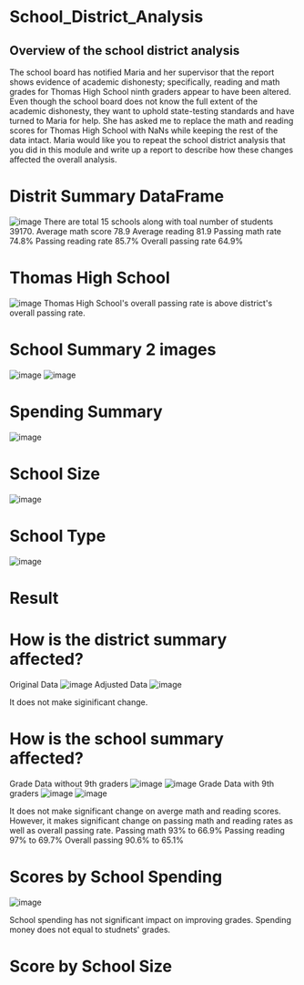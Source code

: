 # School_District_Analysis

## Overview of the school district analysis
The school board has notified Maria and her supervisor that the report shows evidence of academic dishonesty; specifically, reading and math grades for Thomas High School ninth graders appear to have been altered. Even though the school board does not know the full extent of the academic dishonesty, they want to uphold state-testing standards and have turned to Maria for help. She has asked me to replace the math and reading scores for Thomas High School with NaNs while keeping the rest of the data intact. Maria would like you to repeat the school district analysis that you did in this module and write up a report to describe how these changes affected the overall analysis.

# Distrit Summary DataFrame
![image](https://user-images.githubusercontent.com/105985796/176998395-c44da9e0-f908-4cd1-a340-13b2e099725f.png)
There are total 15 schools along with toal number of students 39170. 
  Average math score 78.9 
  Average reading 81.9
  Passing math rate 74.8%
  Passing reading rate 85.7%
  Overall passing rate 64.9%
 
# Thomas High School
![image](https://user-images.githubusercontent.com/105985796/176998620-1ab70c71-e692-4f33-ac5c-236b9a031c10.png)
Thomas High School's overall passing rate is above district's overall passing rate.

# School Summary 2 images
![image](https://user-images.githubusercontent.com/105985796/177023278-de911c1b-fb86-4700-aa2e-54e1e089447a.png)
![image](https://user-images.githubusercontent.com/105985796/177023288-16f67740-38db-4ca5-9193-4905c68e5ef8.png)

# Spending Summary
![image](https://user-images.githubusercontent.com/105985796/176999147-434d65b8-3885-40b5-a6a1-cf9405a8e6a3.png)

# School Size
![image](https://user-images.githubusercontent.com/105985796/176999194-95261e57-b7b9-42bc-b7d2-de8fd0f2197d.png)

# School Type
![image](https://user-images.githubusercontent.com/105985796/177088064-9d6808a7-6c5b-4423-bacb-650c3cc1bf19.png)

# Result
 # How is the district summary affected?
Original Data
![image](https://user-images.githubusercontent.com/105985796/177150306-94ca3cf5-68c1-43c4-ab18-8ec7784c4735.png)
Adjusted Data
![image](https://user-images.githubusercontent.com/105985796/177149874-681cd58a-7eca-46cc-abaa-5456d6c6000e.png)

It does not make siginificant change.

# How is the school summary affected?
Grade Data without 9th graders
![image](https://user-images.githubusercontent.com/105985796/177153176-b64fcc40-0b30-4724-9df8-8c9886e88920.png)
![image](https://user-images.githubusercontent.com/105985796/177153271-4b0d7c12-9a66-43b7-ade4-b240b5967850.png)
Grade Data with 9th graders
![image](https://user-images.githubusercontent.com/105985796/177153824-854bd001-d040-4721-9271-d1911fe45366.png)
![image](https://user-images.githubusercontent.com/105985796/177153893-07c6e01f-e46c-42ac-951c-beca3d26dae3.png)

It does not make significant change on averge math and reading scores. However, it makes significant change on passing math and reading rates as well as overall passing rate.
Passing math 93% to 66.9%
Passing reading 97% to 69.7%
Overall passing 90.6% to 65.1%

# Scores by School Spending
![image](https://user-images.githubusercontent.com/105985796/177155576-305ded5c-37b7-4f6d-880d-fae2bfc75239.png)

School spending has not significant impact on improving grades. Spending money does not equal to studnets' grades.

# Score by School Size
